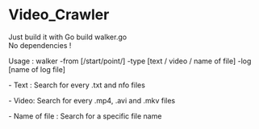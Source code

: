 Video_Crawler
=============
<html>
  <p>Just build it with Go build walker.go<br>
  No dependencies ! </p>
  <p>Usage : walker -from [/start/point/] -type [text / video / name of file] -log [name of log file] </p>

<p>- Text : Search for every .txt and nfo files </p>
<p>- Video: Search for every .mp4, .avi and .mkv files </p>
<p>- Name of file : Search for a specific file name </p>
</html>
